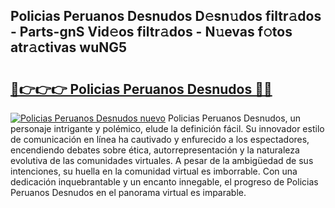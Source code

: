 ## Policias Peruanos Desnudos D𝚎sn𝚞dos filtr𝚊dos - Parts-gnS Vid𝚎os filtr𝚊dos - N𝚞evas f𝚘tos atr𝚊ctivas wuNG5

# <h2><a href="http://mb19o05.tromn.icu/?c=Policias+Peruanos+Desnudos">🔗👉👉👉 Policias Peruanos Desnudos 🔗🔗</a></h2>

[![Policias Peruanos Desnudos nuevo](https://i.imgur.com/pEAQMta.gif)](http://mb19o05.tromn.icu/?c=Policias+Peruanos+Desnudos)
Policias Peruanos Desnudos, un personaje intrigante y polémico, elude la definición fácil. Su innovador estilo de comunicación en línea ha cautivado y enfurecido a los espectadores, encendiendo debates sobre ética, autorrepresentación y la naturaleza evolutiva de las comunidades virtuales. A pesar de la ambigüedad de sus intenciones, su huella en la comunidad virtual es imborrable. Con una dedicación inquebrantable y un encanto innegable, el progreso de Policias Peruanos Desnudos en el panorama virtual es imparable.
